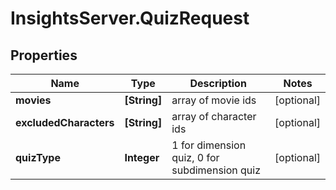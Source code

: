# InsightsServer.QuizRequest

## Properties
Name | Type | Description | Notes
------------ | ------------- | ------------- | -------------
**movies** | **[String]** | array of movie ids | [optional] 
**excludedCharacters** | **[String]** | array of character ids | [optional] 
**quizType** | **Integer** | 1 for dimension quiz, 0 for subdimension quiz | [optional] 


